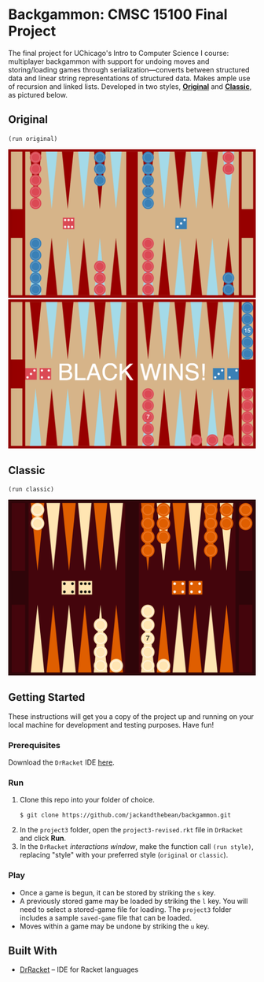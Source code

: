 # Backgammon: CMSC 15100 Final Project
The final project for UChicago's Intro to Computer Science I course: multiplayer backgammon with support for undoing moves and storing/loading games through serialization—converts between structured data and linear string representations of structured data. Makes ample use of recursion and linked lists. Developed in two styles, [**Original**](#Original) and [**Classic**](#Classic), as pictured below.

## Original
```
(run original)
```
![Initial game, Original style](images/initial.png)
![Final game, Original style](images/final.png)

## Classic
```
(run classic)
```
![Classic style](images/classic-style.png)

## Getting Started
These instructions will get you a copy of the project up and running on your local machine for development and testing purposes. Have fun!

### Prerequisites
Download the `DrRacket` IDE [here](https://download.racket-lang.org).

### Run
1. Clone this repo into your folder of choice.
    ```
    $ git clone https://github.com/jackandthebean/backgammon.git
    ```
2. In the `project3` folder, open the `project3-revised.rkt` file in `DrRacket` and click **Run**.
3. In the `DrRacket` _interactions window_, make the function call `(run style)`, replacing "style" with your preferred style (`original` or `classic`).

### Play
* Once a game is begun, it can be stored by striking the `s` key.
* A previously stored game may be loaded by striking the `l` key. You will need to select a stored-game file for loading. The `project3` folder includes a sample `saved-game` file that can be loaded.
* Moves within a game may be undone by striking the `u` key.

## Built With
* [DrRacket](https://download.racket-lang.org) – IDE for Racket languages
